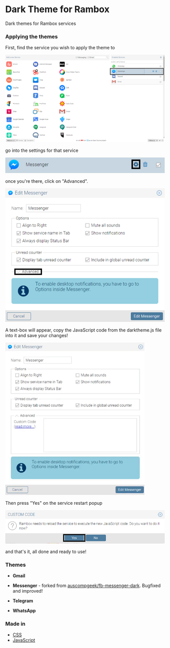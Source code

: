 # Dark Theme for Rambox

Dark themes for Rambox services

### Applying the themes

First, find the service you wish to apply the theme to

![](images/find.png)

go into the settings for that service

![](images/configure.png)

once you're there, click on "Advanced".

![](images/advanced.png)

A text-box will appear, copy the JavaScript code from the darktheme.js file into it and save your changes!

![](images/paste.gif)

Then press "Yes" on the service restart popup

![](images/save.png)

and that's it, all done and ready to use!

### Themes

* **Gmail**

* **Messenger** - forked from [auscompgeek/fb-messenger-dark](https://github.com/auscompgeek/fb-messenger-dark). Bugfixed and improved!

* **Telegram**

* **WhatsApp**

### Made in

* [CSS](https://en.wikipedia.org/wiki/Cascading_Style_Sheets)
* [JavaScript](https://en.wikipedia.org/wiki/JavaScript)